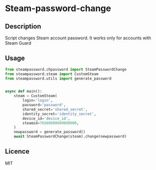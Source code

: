 # Steam-password-change

## Description

Script changes Steam account password. It works only for accounts with Steam Guard

## Usage

```python
from steampassword.chpassword import SteamPasswordChange
from steampassword.steam import CustomSteam
from steampassword.utils import generate_password


async def main():
    steam = CustomSteam(
        login='login',
        password='password',
        shared_secret='shared_secret',
        identity_secret='identity_secret',
        device_id='device_id',
        steamid=76560000000000000,
    )
    newpassword = generate_password()
    await SteamPasswordChange(steam).change(newpassword)
```


## Licence

MIT
